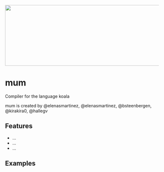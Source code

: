 <img src="https://raw.githubusercontent.com/bsteenbergen/mum/main/docs/mum_logo.PNG" width="600" height="200"/>

# mum

Compiler for the language koala


mum is created by @elenasmartinez, @elenasmartinez, @bsteenbergen, @kirakira0, @hallegv 
## Features

- ...
- ...
- ...

## Examples
